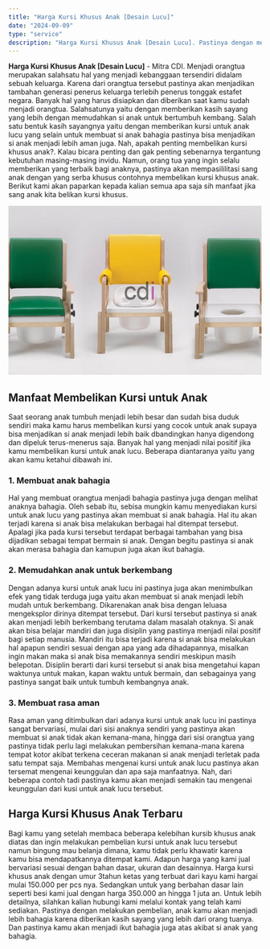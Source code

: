 ```yaml
---
title: "Harga Kursi Khusus Anak [Desain Lucu]"
date: "2024-09-09"
type: "service"
description: "Harga Kursi Khusus Anak [Desain Lucu]. Pastinya dengan melakukan pembelian, anak kamu akan menjadi lebih bahagia karena diberikan kasih sayang yang lebih dar..."
---
```


**Harga Kursi Khusus Anak \[Desain Lucu\]** - Mitra CDI. Menjadi orangtua merupakan salahsatu hal yang menjadi kebanggaan tersendiri didalam sebuah keluarga. Karena dari orangtua tersebut pastinya akan menjadikan tambahan generasi penerus keluarga terlebih penerus tonggak estafet negara.
Banyak hal yang harus disiapkan dan diberikan saat kamu sudah menjadi orangtua. Salahsatunya yaitu dengan memberikan kasih sayang yang lebih dengan memudahkan si anak untuk bertumbuh kembang.
Salah satu bentuk kasih sayangnya yaitu dengan memberikan kursi untuk anak lucu yang selain untuk membuat si anak bahagia pastinya bisa menjadikan si anak menjadi lebih aman juga. Nah, apakah penting membelikan kursi khusus anak?. Kalau bicara penting dan gak penting sebenarnya tergantung kebutuhan masing-masing invidu. Namun, orang tua yang ingin selalu memberikan yang terbaik bagi anaknya, pastinya akan mempasililitasi sang anak dengan yang serba khusus contohnya membelikan kursi khusus anak. Berikut kami akan paparkan kepada kalian semua apa saja sih manfaat jika sang anak kita belikan kursi khusus.

![Harga Kursi Khusus Anak](/images/blog/kursi-anak-001.jpg)

## Manfaat Membelikan Kursi untuk Anak
Saat seorang anak tumbuh menjadi lebih besar dan sudah bisa duduk sendiri maka kamu harus membelikan kursi yang cocok untuk anak supaya bisa menjadikan si anak menjadi lebih baik dbandingkan hanya digendong dan dipeluk terus-menerus saja.
Banyak hal yang menjadi nilai positif jika kamu membelikan kursi untuk anak lucu. Beberapa diantaranya yaitu yang akan kamu ketahui dibawah ini.
### 1\. Membuat anak bahagia
Hal yang membuat orangtua menjadi bahagia pastinya juga dengan melihat anaknya bahagia. Oleh sebab itu, sebisa mungkin kamu menyediakan kursi untuk anak lucu yang pastinya akan membuat si anak bahagia.
Hal itu akan terjadi karena si anak bisa melakukan berbagai hal ditempat tersebut. Apalagi jika pada kursi tersebut terdapat berbagai tambahan yang bisa dijadikan sebagai tempat bermain si anak.
Dengan begitu pastinya si anak akan merasa bahagia dan kamupun juga akan ikut bahagia.
### 2\. Memudahkan anak untuk berkembang
Dengan adanya kursi untuk anak lucu ini pastinya juga akan menimbulkan efek yang tidak terduga juga yaitu akan membuat si anak menjadi lebih mudah untuk berkembang. Dikarenakan anak bisa dengan leluasa mengeksplor dirinya ditempat tersebut.
Dari kursi tersebut pastinya si anak akan menjadi lebih berkembang terutama dalam masalah otaknya. Si anak akan bisa belajar mandiri dan juga disiplin yang pastinya menjadi nilai positif bagi setiap manusia.
Mandiri itu bisa terjadi karena si anak bisa melakukan hal apapun sendiri sesuai dengan apa yang ada dihadapannya, misalkan ingin makan maka si anak bisa memakannya sendiri meskipun masih belepotan.
Disiplin berarti dari kursi tersebut si anak bisa mengetahui kapan waktunya untuk makan, kapan waktu untuk bermain, dan sebagainya yang pastinya sangat baik untuk tumbuh kembangnya anak.
### 3\. Membuat rasa aman
Rasa aman yang ditimbulkan dari adanya kursi untuk anak lucu ini pastinya sangat bervariasi, mulai dari sisi anaknya sendiri yang pastinya akan membuat si anak tidak akan kemana-mana, hingga dari sisi orangtua yang pastinya tidak perlu lagi melakukan pembersihan kemana-mana karena tempat kotor akibat terkena ceceran makanan si anak menjadi terletak pada satu tempat saja.
Membahas mengenai kursi untuk anak lucu pastinya akan tersemat mengenai keunggulan dan apa saja manfaatnya. Nah, dari beberapa contoh tadi pastinya kamu akan menjadi semakin tau mengenai keunggulan dari kusi untuk anak lucu tersebut.
## Harga Kursi Khusus Anak Terbaru
Bagi kamu yang setelah membaca beberapa kelebihan kursib khusus anak diatas dan ingin melakukan pembelian kursi untuk anak lucu tersebut namun bingung mau belanja dimana, kamu tidak perlu khawatir karena kamu bisa mendapatkannya ditempat kami. Adapun harga yang kami jual bervariasi sesuai dengan bahan dasar, ukuran dan desainnya. Harga kursi khusus anak dengan umur 3tahun ketas yang terbuat dari kayu kami hargai mulai 150.000 per pcs nya. Sedangkan untuk yang berbahan dasar lain seperti besi kami jual dengan harga 350.000 an hingga 1 juta an. Untuk lebih detailnya, silahkan kalian hubungi kami melalui kontak yang telah kami sediakan.
Pastinya dengan melakukan pembelian, anak kamu akan menjadi lebih bahagia karena diberikan kasih sayang yang lebih dari orang tuanya. Dan pastinya kamu akan menjadi ikut bahagia juga atas akibat si anak yang bahagia.
